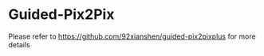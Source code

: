# Guided-Pix2Pix

Please refer to https://github.com/92xianshen/guided-pix2pixplus for more details
